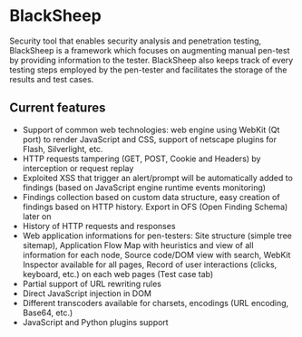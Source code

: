 # BlackSheep

Security tool that enables security analysis and penetration testing, BlackSheep is a framework which focuses on augmenting manual pen-test by providing information to the tester. BlackSheep also keeps track of every testing steps employed by the pen-tester and facilitates the storage of the results and test cases. 

## Current features

- Support of common web technologies: web engine using WebKit (Qt port) to render JavaScript and CSS, support of netscape plugins for Flash, Silverlight, etc.
- HTTP requests tampering (GET, POST, Cookie and Headers) by interception or request replay
- Exploited XSS that trigger an alert/prompt will be automatically added to findings (based on JavaScript engine runtime events monitoring)
- Findings collection based on custom data structure, easy creation of findings based on HTTP history. Export in OFS (Open Finding Schema) later on
- History of HTTP requests and responses
- Web application informations for pen-testers: Site structure (simple tree sitemap), Application Flow Map with heuristics and view of all information for each node, Source code/DOM view with search, WebKit Inspector available for all pages, Record of user interactions (clicks, keyboard, etc.) on each web pages (Test case tab)
- Partial support of URL rewriting rules
- Direct JavaScript injection in DOM
- Different transcoders available for charsets, encodings (URL encoding, Base64, etc.)
- JavaScript and Python plugins support
